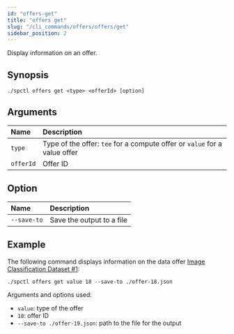 ```yaml
---
id: "offers-get"
title: "offers get"
slug: "/cli_commands/offers/offers/get"
sidebar_position: 2
---
```


Display information on an offer.

## Synopsis

```
./spctl offers get <type> <offerId> [option]
```

## Arguments

| **Name** | **Description**                 |
|:---------|:--------------------------------|
| `type`   | Type of the offer: `tee` for a compute offer or `value` for a value offer |
| `offerId`     | Offer ID                        |

## Option

|**Name**|**Description**|
| :- | :- |
|`--save-to`|Save the output to a file|

## Example

The following command displays information on the data offer [Image Classification Dataset #1](https://marketplace.superprotocol.com/data?offer=offerId%3D19):

```
./spctl offers get value 18 --save-to ./offer-18.json
```

Arguments and options used:

- `value`: type of the offer
- `18`: offer ID
- `--save-to ./offer-19.json`: path to the file for the output